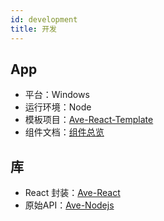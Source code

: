 ```yaml
---
id: development
title: 开发
---
```


## App

-   平台：Windows
-   运行环境：Node
-   模板项目：[Ave-React-Template](https://github.com/qber-soft/Ave-React-Template)
-   组件文档：[组件总览](https://qber-soft.github.io/Ave-React-Docs/zh-cn/components)

## 库

-   React 封装：[Ave-React](https://github.com/qber-soft/Ave-React)
-   原始API：[Ave-Nodejs](https://github.com/qber-soft/Ave-Nodejs/)